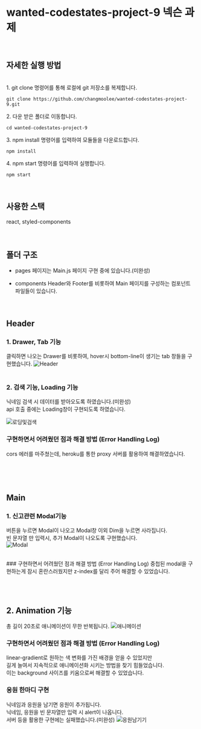 <h1>wanted-codestates-project-9 넥슨 과제</h1>

<br>

## 자세한 실행 방법

<br>
1. git clone 명령어를 통해 로컬에 git 저장소를 복제합니다.
<pre><code>git clone https://github.com/changmoolee/wanted-codestates-project-9.git</code></pre>
2. 다운 받은 폴더로 이동합니다.
<pre><code>cd wanted-codestates-project-9</code></pre>
3. npm install 명령어를 입력하여 모듈들을 다운로드합니다.
<pre><code>npm install</code></pre>
4. npm start 명령어를 입력하여 실행합니다.
<pre><code>npm start</code></pre>
<br>

## 사용한 스택
react, styled-components
<br><br><br>

## 폴더 구조
- pages
페이지는 Main.js 페이지 구현 중에 있습니다.(미완성)

- components
Header와 Footer를 비롯하여 Main 페이지를 구성하는 컴포넌트 파일들이 있습니다.
<br><br><br>

## Header

### 1. Drawer, Tab 기능
클릭하면 나오는 Drawer를 비롯하여, hover시 bottom-line이 생기는 tab 창들을 구현했습니다.
![Header](https://user-images.githubusercontent.com/84559872/160138297-7fa679df-037a-4e9c-8353-93311a316790.gif)
<br><br>
### 2. 검색 기능, Loading 기능
닉네임 검색 시 데이터를 받아오도록 하였습니다.(미완성) <br>
api 호출 중에는 Loading창이 구현되도록 하였습니다.

![로딩및검색](https://user-images.githubusercontent.com/84559872/160141519-610af9fc-2094-4d10-9759-683345f6433a.gif)

### 구현하면서 어려웠던 점과 해결 방법 (Error Handling Log)

cors 에러를 마주쳤는데, heroku를 통한 proxy 서버를 활용하여 해결하였습니다.


<br><br><br>
## Main

### 1. 신고관련 Modal기능
 버튼을 누르면 Modal이 나오고 Modal창 이외 Dim을 누르면 사라집니다. <br>빈 문자열 만 입력시, 추가 Modal이 나오도록 구현했습니다.<br> 
![Modal](https://user-images.githubusercontent.com/84559872/160142497-caeffc75-8b9d-42ab-bb35-8c26fe147459.gif)

<br>
### 구현하면서 어려웠던 점과 해결 방법 (Error Handling Log)
중첩된 modal을 구현하는게 잠시 혼란스러웠지만 z-index를 달리 주어 해결할 수 있었습니다.

<br><br>
## 2. Animation 기능
총 길이 20초로 애니메이션이 무한 반복됩니다. 
![애니메이션](https://user-images.githubusercontent.com/84559872/160143373-fa036fef-0ec2-4c7f-9711-958ada2eca43.gif)
<br>
### 구현하면서 어려웠던 점과 해결 방법 (Error Handling Log)
linear-gradient로 원하는 색 변화를 가진 배경을 얻을 수 있었지만 <br>
길게 늘여서 지속적으로 애니메이션화 시키는 방법을 찾기 힘들었습니다. <br>
이는 background 사이즈를 키움으로써 해결할 수 있었습니다.
<br>      
### 응원 한마디 구현

닉네임과 응원을 남기면 응원이 추가됩니다.<br>
닉네임, 응원을 빈 문자열만 입력 시 alert이 나옵니다.<br>
서버 등을 활용한 구현에는 실패했습니다.(미완성)
![응원남기기](https://user-images.githubusercontent.com/84559872/160145053-e3c7e0dd-883a-4eb4-8ed4-774fecb3152d.gif)



